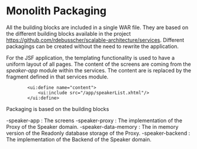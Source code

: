 # Monolith Packaging

All the building blocks are included in a single WAR file.  They are based on the different building blocks available in the project https://github.com/rdebusscher/scalable-architecture/services. Different packagings can be created without the need to rewrite the application.

For the JSF application, the templating functionality is used to have a uniform layout of all pages.  The content of the screens are coming from the _speaker-app_  module within the services.  The content are is replaced by the fragment defined in that services module.

````
        <ui:define name="content">
            <ui:include src="/app/speakerList.xhtml"/>
        </ui:define>
````

Packaging is based on the building blocks

-speaker-app : The screens
-speaker-proxy : The implementation of the Proxy of the Speaker domain.
-speaker-data-memory : The in memory version of the Readonly database storage of the Proxy. 
-speaker-backend : The implementation of the Backend of the Speaker domain.
